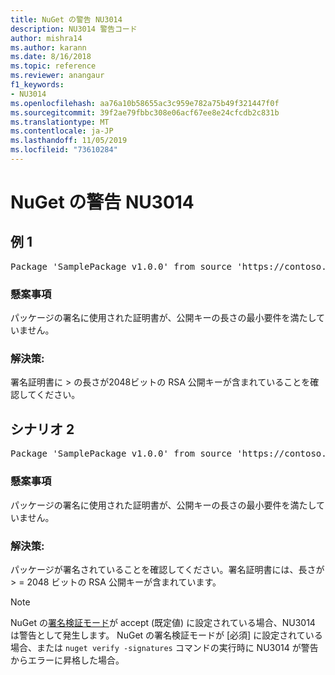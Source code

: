 ```yaml
---
title: NuGet の警告 NU3014
description: NU3014 警告コード
author: mishra14
ms.author: karann
ms.date: 8/16/2018
ms.topic: reference
ms.reviewer: anangaur
f1_keywords:
- NU3014
ms.openlocfilehash: aa76a10b58655ac3c959e782a75b49f321447f0f
ms.sourcegitcommit: 39f2ae79fbbc308e06acf67ee8e24cfcdb2c831b
ms.translationtype: MT
ms.contentlocale: ja-JP
ms.lasthandoff: 11/05/2019
ms.locfileid: "73610284"
---
```

# <a name="nuget-warning-nu3014"></a>NuGet の警告 NU3014

## <a name="scenario-1"></a>例 1

<pre>Package 'SamplePackage v1.0.0' from source 'https://contoso.com/index.json': The signing certificate does not meet a minimum public key length requirement.</pre>

### <a name="issue"></a>懸案事項

パッケージの署名に使用された証明書が、公開キーの長さの最小要件を満たしていません。


### <a name="solution"></a>解決策:

署名証明書に > の長さが2048ビットの RSA 公開キーが含まれていることを確認してください。



## <a name="scenario-2"></a>シナリオ 2

<pre>Package 'SamplePackage v1.0.0' from source 'https://contoso.com/index.json': The primary signature's certificate does not meet a minimum public key length requirement.</pre>

### <a name="issue"></a>懸案事項

パッケージの署名に使用された証明書が、公開キーの長さの最小要件を満たしていません。


### <a name="solution"></a>解決策:

パッケージが署名されていることを確認してください。署名証明書には、長さが > = 2048 ビットの RSA 公開キーが含まれています。


> [!Note]
> NuGet の[署名検証モード](https://docs.microsoft.com/nuget/consume-packages/installing-signed-packages#configure-package-signature-requirements)が accept (既定値) に設定されている場合、NU3014 は警告として発生します。 NuGet の署名検証モードが [必須] に設定されている場合、または `nuget verify -signatures` コマンドの実行時に NU3014 が警告からエラーに昇格した場合。 
